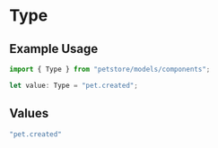 # Type

## Example Usage

```typescript
import { Type } from "petstore/models/components";

let value: Type = "pet.created";
```

## Values

```typescript
"pet.created"
```